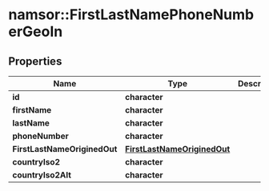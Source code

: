 # namsor::FirstLastNamePhoneNumberGeoIn

## Properties
Name | Type | Description | Notes
------------ | ------------- | ------------- | -------------
**id** | **character** |  | [optional] 
**firstName** | **character** |  | [optional] 
**lastName** | **character** |  | [optional] 
**phoneNumber** | **character** |  | [optional] 
**FirstLastNameOriginedOut** | [**FirstLastNameOriginedOut**](FirstLastNameOriginedOut.md) |  | [optional] 
**countryIso2** | **character** |  | [optional] 
**countryIso2Alt** | **character** |  | [optional] 


